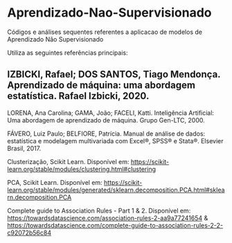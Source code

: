 # Aprendizado-Nao-Supervisionado

Códigos e análises sequentes referentes a aplicacao de modelos de Aprendizado Não Supervisionado

Utiliza as seguintes referências principais:

## IZBICKI, Rafael; DOS SANTOS, Tiago Mendonça. Aprendizado de máquina: uma abordagem estatística. Rafael Izbicki, 2020.

LORENA, Ana Carolina; GAMA, João; FACELI, Katti. Inteligência Artificial: Uma abordagem de aprendizado de máquina. Grupo Gen-LTC, 2000.

FÁVERO, Luiz Paulo; BELFIORE, Patrícia. Manual de análise de dados: estatística e modelagem multivariada com Excel®, SPSS® e Stata®. Elsevier Brasil, 2017.

Clusterização, Scikit Learn. Disponível em: https://scikit-learn.org/stable/modules/clustering.html#clustering

PCA, Scikit Learn. Disponível em: https://scikit-learn.org/stable/modules/generated/sklearn.decomposition.PCA.html#sklearn.decomposition.PCA

Complete guide to Association Rules - Part 1 & 2. Disponível em: https://towardsdatascience.com/association-rules-2-aa9a77241654 & https://towardsdatascience.com/complete-guide-to-association-rules-2-2-c92072b56c84


